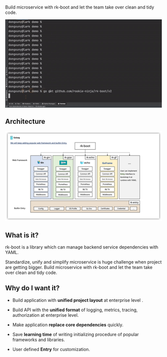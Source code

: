 Build microservice with rk-boot and let the team take over clean and tidy code.

![Image title](img/rk-op.gif)

## Architecture
![Image title](img/entry-arch.png)

## What is it?
rk-boot is a library which can manage backend service dependencies with YAML.

Standardize, unify and simplify microservice is huge challenge when project are getting bigger. Build microservice with rk-boot and let the team take over clean and tidy code.

## Why do I want it?

* Build application with **unified project layout** at enterprise level .

* Build API with the **unified format** of logging, metrics, tracing, authorization at enterprise level.

* Make application **replace core dependencies** quickly.

* Save **learning time** of writing initializing procedure of popular frameworks and libraries.

* User defined **Entry** for customization.
